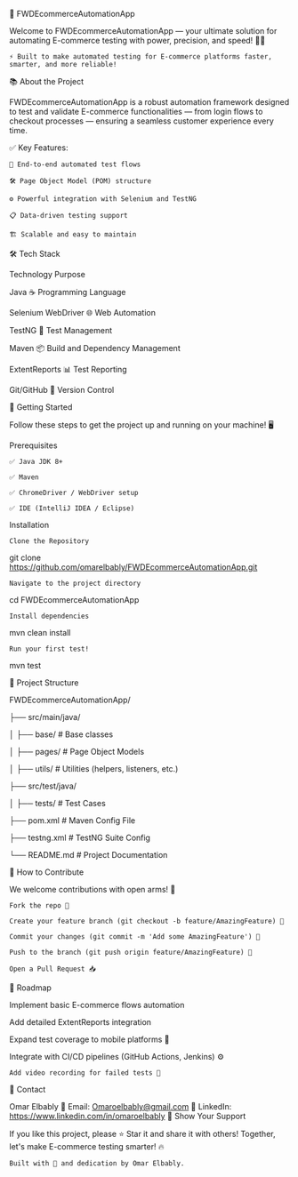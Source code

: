 🚀 FWDEcommerceAutomationApp

Welcome to FWDEcommerceAutomationApp — your ultimate solution for automating E-commerce testing with power, precision, and speed! 🛒✨

    ⚡ Built to make automated testing for E-commerce platforms faster, smarter, and more reliable!

📚 About the Project

FWDEcommerceAutomationApp is a robust automation framework designed to test and validate E-commerce functionalities — from login flows to checkout processes — ensuring a seamless customer experience every time.

✅ Key Features:

    🧪 End-to-end automated test flows

    🛠️ Page Object Model (POM) structure

    ⚙️ Powerful integration with Selenium and TestNG

    📋 Data-driven testing support

    🏗️ Scalable and easy to maintain

🛠️ Tech Stack

Technology	Purpose

Java ☕	Programming Language

Selenium WebDriver 🌐	Web Automation

TestNG 🧪	Test Management

Maven 📦	Build and Dependency Management

ExtentReports 📊	Test Reporting

Git/GitHub 🐙	Version Control

🚀 Getting Started

Follow these steps to get the project up and running on your machine! 🖥️

Prerequisites

    ✅ Java JDK 8+

    ✅ Maven

    ✅ ChromeDriver / WebDriver setup

    ✅ IDE (IntelliJ IDEA / Eclipse)

Installation

    Clone the Repository

git clone https://github.com/omarelbably/FWDEcommerceAutomationApp.git

    Navigate to the project directory

cd FWDEcommerceAutomationApp

    Install dependencies

mvn clean install

    Run your first test!

mvn test

📂 Project Structure

FWDEcommerceAutomationApp/

├── src/main/java/

│   ├── base/          # Base classes

│   ├── pages/         # Page Object Models

│   ├── utils/         # Utilities (helpers, listeners, etc.)

├── src/test/java/

│   ├── tests/         # Test Cases

├── pom.xml            # Maven Config File

├── testng.xml         # TestNG Suite Config

└── README.md          # Project Documentation

🧩 How to Contribute

We welcome contributions with open arms! 🤗

    Fork the repo 🍴

    Create your feature branch (git checkout -b feature/AmazingFeature) 🌟

    Commit your changes (git commit -m 'Add some AmazingFeature') 💬

    Push to the branch (git push origin feature/AmazingFeature) 🚀

    Open a Pull Request 📥

🎯 Roadmap

Implement basic E-commerce flows automation

Add detailed ExtentReports integration

Expand test coverage to mobile platforms 📱

Integrate with CI/CD pipelines (GitHub Actions, Jenkins) ⚙️

    Add video recording for failed tests 🎥

📢 Contact

Omar Elbably
📧 Email: Omaroelbably@gmail.com
💼 LinkedIn: https://www.linkedin.com/in/omaroelbably
🌟 Show Your Support

If you like this project, please ⭐ Star it and share it with others!
Together, let's make E-commerce testing smarter! 🔥

    Built with 💙 and dedication by Omar Elbably.

